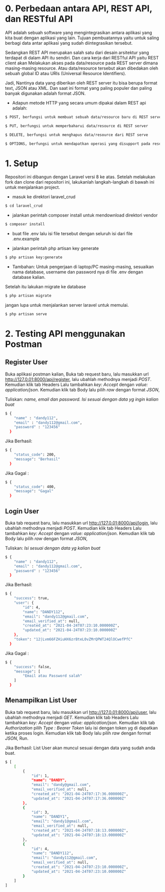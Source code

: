 # 0. Perbedaan antara API, REST API, dan RESTful API
API adalah sebuah software yang mengintegrasikan antara aplikasi yang kita buat dengan aplikasi yang lain. Tujuan pembuatannya yaitu untuk saling berbagi data antar aplikasi   yang sudah diintegrasikan tersebut.

Sedangkan REST API merupakan salah satu dari desain arsitektur yang terdapat di dalam API itu sendiri. Dan cara kerja dari RESTful API yaitu REST client akan Melakukan akses     pada data/resource pada REST server dimana masing-masing resource. Atau data/resource tersebut akan dibedakan oleh sebuah global ID atau URIs (Universal Resource Identifiers).

Jadi, Nantinya data yang diberikan oleh REST server itu bisa berupa format text, JSON atau XML. Dan saat ini format yang paling populer dan paling banyak digunakan adalah       format JSON.

* Adapun metode HTTP yang secara umum dipakai dalam REST api adalah:
```bash
$ POST, berfungsi untuk membuat sebuah data/resource baru di REST server
```
```bash
$ PUT, berfungsi untuk memperbaharui data/resource di REST server
```
```bash
$ DELETE, berfungsi untuk menghapus data/resource dari REST serve
```
```bash
$ OPTIONS, berfungsi untuk mendapatkan operasi yang disupport pada resource dari REST server.
```

# 1. Setup
Repositori ini dibangun dengan Laravel versi 8 ke atas. Setelah melakukan fork dan clone dari repositori ini, lakukanlah langkah-langkah di bawah ini untuk menjalankan project. 

* masuk ke direktori laravel_crud
```bash
$ cd laravel_crud
```
* jalankan perintah composer install untuk mendownload direktori vendor
```bash
$ composer install
```
* buat file .env lalu isi file tersebut dengan seluruh isi dari file .env.example

* jalankan perintah php artisan key generate
```bash
$ php artisan key:generate
```

* Tambahan: Untuk pengerjaan di laptop/PC masing-masing, sesuaikan nama database, username dan password nya di file .env dengan database kalian. 

Setelah itu lakukan migrate ke database
```bash
$ php artisan migrate
```

jangan lupa untuk menjalankan server laravel untuk memulai.
```bash
$ php artisan serve
```


# 2. Testing API menggunakan Postman

## Register User 
Buka aplikasi postman kalian, Buka tab request baru, lalu masukkan url http://127.0.01:8000/api/register, lalu ubahlah methodnya menjadi *POST*. Kemudian klik tab Headers Lalu tambahkan *key: Accept* dengan *value: application/json*. Kemudian klik tab Body lalu pilih *raw* dengan format *JSON*,

Tuliskan: *name, email dan password. Isi sesuai dengan data yg ingin kalian buat*
```bash
$ {
    "name" : "dandy112", 
    "email" : "dandy112@gmail.com",
    "password" : "123456"
  }
```
Jika Berhasil: 
```bash
$ {
    "status_code": 200,
    "message": "Berhasil"
  }
```
Jika Gagal :
```bash
$ {
    "status_code": 400,
    "message": "Gagal"
  }
```
## Login User
Buka tab request baru, lalu masukkan url http://127.0.01:8000/api/login, lalu ubahlah methodnya menjadi *POST*. Kemudian klik tab Headers Lalu tambahkan *key: Accept* dengan *value: application/json*. Kemudian klik tab Body lalu pilih *raw* dengan format *JSON*,

Tuliskan: *Isi sesuai dengan data yg kalian buat*
```bash
$ {
    "name" : "dandy112", 
    "email" : "dandy112@gmail.com",
    "password" : "123456"
  }
```
Jika Berhasil:
```bash
$ {
    "success": true,
    "user": {
        "id": 4,
        "name": "DANDY112",
        "email": "dandy112@gmail.com",
        "email_verified_at": null,
        "created_at": "2021-04-24T07:23:10.000000Z",
        "updated_at": "2021-04-24T07:23:10.000000Z"
    },
    "token": "12|Lvm66FZHiuHX6zrBteL0vZMrQPWT24QlOCwefPfC"
  }
```
Jika Gagal :
```bash
$ {
    "success": false,
    "message": [
        "Email atau Password salah"
    ]
  }
```
## Menampilkan List User
Buka tab request baru, lalu masukkan url http://127.0.01:8000/api/user, lalu ubahlah methodnya menjadi *GET*. Kemudian klik tab Headers Lalu tambahkan *key: Accept* dengan *value: application/json*. Kemudian klik tab *Authorization* pilih *Type : Bearer Token* lalu isi dengan token yg di dapatkan ketika proses login. Kemudian klik tab Body lalu pilih *raw* dengan format *JSON*, Run.

Jika Berhasil: List User akan muncul sesuai dengan data yang sudah anda buat.
```bash
$ [
    [
        {
            "id": 1,
            "name": "DANDY",
            "email": "dandy@gmail.com",
            "email_verified_at": null,
            "created_at": "2021-04-24T07:17:36.000000Z",
            "updated_at": "2021-04-24T07:17:36.000000Z"
        },
        {
            "id": 3,
            "name": "DANDY1",
            "email": "dandy1@gmail.com",
            "email_verified_at": null,
            "created_at": "2021-04-24T07:18:13.000000Z",
            "updated_at": "2021-04-24T07:18:13.000000Z"
        },
        {
            "id": 4,
            "name": "DANDY112",
            "email": "dandy112@gmail.com",
            "email_verified_at": null,
            "created_at": "2021-04-24T07:23:10.000000Z",
            "updated_at": "2021-04-24T07:23:10.000000Z"
        }
    ]
]
```




